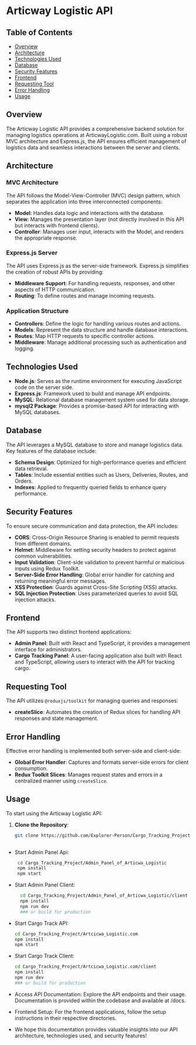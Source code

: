 # Articway Logistic API

## Table of Contents
- [Overview](#overview)
- [Architecture](#architecture)
- [Technologies Used](#technologies-used)
- [Database](#database)
- [Security Features](#security-features)
- [Frontend](#frontend)
- [Requesting Tool](#requesting-tool)
- [Error Handling](#error-handling)
- [Usage](#usage)

## Overview

The Articway Logistic API provides a comprehensive backend solution for managing logistics operations at ArticwayLogistic.com. Built using a robust MVC architecture and Express.js, the API ensures efficient management of logistics data and seamless interactions between the server and clients.

## Architecture

### MVC Architecture

The API follows the Model-View-Controller (MVC) design pattern, which separates the application into three interconnected components:

- **Model**: Handles data logic and interactions with the database.
- **View**: Manages the presentation layer (not directly involved in this API but interacts with frontend clients).
- **Controller**: Manages user input, interacts with the Model, and renders the appropriate response.

### Express.js Server

The API uses Express.js as the server-side framework. Express.js simplifies the creation of robust APIs by providing:

- **Middleware Support**: For handling requests, responses, and other aspects of HTTP communication.
- **Routing**: To define routes and manage incoming requests.

### Application Structure

- **Controllers**: Define the logic for handling various routes and actions.
- **Models**: Represent the data structure and handle database interactions.
- **Routes**: Map HTTP requests to specific controller actions.
- **Middleware**: Manage additional processing such as authentication and logging.

## Technologies Used

- **Node.js**: Serves as the runtime environment for executing JavaScript code on the server side.
- **Express.js**: Framework used to build and manage API endpoints.
- **MySQL**: Relational database management system used for data storage.
- **mysql2 Package**: Provides a promise-based API for interacting with MySQL databases.

## Database

The API leverages a MySQL database to store and manage logistics data. Key features of the database include:

- **Schema Design**: Optimized for high-performance queries and efficient data retrieval.
- **Tables**: Include essential entities such as Users, Deliveries, Routes, and Orders.
- **Indexes**: Applied to frequently queried fields to enhance query performance.

## Security Features

To ensure secure communication and data protection, the API includes:

- **CORS**: Cross-Origin Resource Sharing is enabled to permit requests from different domains.
- **Helmet**: Middleware for setting security headers to protect against common vulnerabilities.
- **Input Validation**: Client-side validation to prevent harmful or malicious inputs using Redux Toolkit.
- **Server-Side Error Handling**: Global error handler for catching and returning meaningful error messages.
- **XSS Protection**: Guards against Cross-Site Scripting (XSS) attacks.
- **SQL Injection Protection**: Uses parameterized queries to avoid SQL injection attacks.

## Frontend

The API supports two distinct frontend applications:

- **Admin Panel**: Built with React and TypeScript, it provides a management interface for administrators.
- **Cargo Tracking Panel**: A user-facing application also built with React and TypeScript, allowing users to interact with the API for tracking cargo.

## Requesting Tool

The API utilizes `@reduxjs/toolkit` for managing queries and responses:

- **createSlice**: Automates the creation of Redux slices for handling API responses and state management.

## Error Handling

Effective error handling is implemented both server-side and client-side:

- **Global Error Handler**: Captures and formats server-side errors for client consumption.
- **Redux Toolkit Slices**: Manages request states and errors in a centralized manner using `createSlice`.

## Usage

To start using the Articway Logistic API:

1. **Clone the Repository**:
   ```bash
   git clone https://github.com/Explorer-Person/Cargo_Tracking_Project.git
  
* Start Admin Panel Api:
  ```bash
   cd Cargo_Tracking_Project/Admin_Panel_of_Articwa_Logistic
   npm install
   npm start

* Start Admin Panel Client:
  ```bash
    cd Cargo_Tracking_Project/Admin_Panel_of_Articwa_Logistic/client
    npm install
    npm run dev
    ### or build for production


* Start Cargo Track API:
   ```bash
   cd Cargo_Tracking_Project/Artcicwa_Logistic.com
   npm install
   npm start

* Start Cargo Track Client:
   ```bash
   cd Cargo_Tracking_Project/Artcicwa_Logistic.com/client
   npm install
   npm run dev
   ### or build for production

* Access API Documentation: 
Explore the API endpoints and their usage. Documentation is provided within the codebase and available at /docs.

* Frontend Setup: 
For the frontend applications, follow the setup instructions in their respective directories.

- We hope this documentation provides valuable insights into our API architecture, technologies used, and security features!
